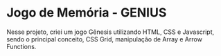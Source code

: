 # Jogo de  Memória  - GENIUS

Nesse projeto, criei um jogo Gênesis utilizando HTML, CSS e Javascript, sendo o principal conceito, CSS Grid, manipulação de Array e Arrow Functions.
